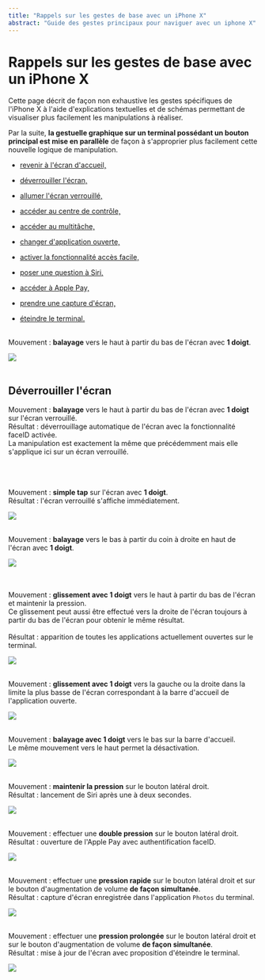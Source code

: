 ```yaml
---
title: "Rappels sur les gestes de base avec un iPhone X"
abstract: "Guide des gestes principaux pour naviguer avec un iphone X"
---
```


# Rappels sur les gestes de base avec un iPhone X

Cette page décrit de façon non exhaustive les gestes spécifiques de l'iPhone X à l'aide d'explications textuelles et de schémas permettant de visualiser plus facilement les manipulations à réaliser.

Par la suite, **la gestuelle graphique sur un terminal possédant un bouton principal est mise en parallèle** de façon à s'approprier plus facilement cette nouvelle logique de manipulation.

- [revenir à l'écran d'accueil,](#BackHome)

- [déverrouiller l'écran,](#UnlockScreen)

- [allumer l'écran verrouillé,](#TurnOnLockedScreen)

- [accéder au centre de contrôle,](#ControlCenter)

- [accéder au multitâche,](#Multitask)

- [changer d'application ouverte,](#ChangeOpenedApp)

- [activer la fonctionnalité accès facile,](#Reachability)

- [poser une question à Siri,](#Siri)

- [accéder à Apple Pay,](#ApplePay)

- [prendre une capture d'écran,](#Screenshot)

- [éteindre le terminal.](#PowerOff)

<a name="BackHome"></a>
<br>Mouvement&nbsp;: **balayage** vers le haut à partir du bas de l'écran avec **1 doigt**.

![](../../../images/iphonex_fr_back_home.png)
<br><br>
<a name="UnlockScreen"></a>
## Déverrouiller l'écran
Mouvement&nbsp;: **balayage** vers le haut à partir du bas de l'écran avec **1 doigt** sur l'écran verrouillé.
<br>Résultat&nbsp;: déverrouillage automatique de l'écran avec la fonctionnalité <span lang="en">faceID</span> activée.
<br>La manipulation est exactement la même que précédemment mais elle s'applique ici sur un écran verrouillé.

<a name="TurnOnLockedScreen"></a>
<br><br><br>Mouvement&nbsp;: **simple tap** sur l'écran avec **1 doigt**.
<br>Résultat&nbsp;: l'écran verrouillé s'affiche immédiatement.

![](../../../images/iphonex_fr_turn_on_locked_screen.png)

<a name="ControlCenter"></a>
<br>Mouvement&nbsp;: **balayage** vers le bas à partir du coin à droite en haut de l'écran avec **1 doigt**.

![](../../../images/iphonex_fr_control_center.png)

<a name="Multitask"></a>
<br><br>Mouvement&nbsp;: **glissement avec 1 doigt** vers le haut à partir du bas de l'écran et maintenir la pression.
<br>Ce glissement peut aussi être effectué vers la droite de l'écran toujours à partir du bas de l'écran pour obtenir le même résultat.
<br><br>Résultat&nbsp;: apparition de toutes les applications actuellement ouvertes sur le terminal.

![](../../../images/iphonex_fr_multitask.png)

<a name="ChangeOpenedApp"></a>
<br>Mouvement&nbsp;: **glissement avec 1 doigt** vers la gauche ou la droite dans la limite la plus basse de l'écran correspondant à la barre d'accueil de l'application ouverte.

![](../../../images/iphonex_fr_change_opened_app.png)

<a name="Reachability"></a>
<br>Mouvement&nbsp;: **balayage avec 1 doigt** vers le bas sur la barre d'accueil.
<br>Le même mouvement vers le haut permet la désactivation.

![](../../../images/iphonex_fr_reachability.png)

<a name="Siri"></a>
<br>Mouvement&nbsp;: **maintenir la pression** sur le bouton latéral droit.
<br>Résultat&nbsp;: lancement de Siri après une à deux secondes.

![](../../../images/iphonex_fr_siri.png)

<a name="ApplePay"></a>
<br>Mouvement&nbsp;: effectuer une **double pression** sur le bouton latéral droit.
<br>Résultat&nbsp;: ouverture de l'Apple Pay avec authentification <span lang="en">faceID</span>.

![](../../../images/iphonex_fr_apple_pay.png)

<a name="Screenshot"></a>
<br>Mouvement&nbsp;: effectuer une **pression rapide** sur le bouton latéral droit et sur le bouton d'augmentation de volume **de façon simultanée**.
<br>Résultat&nbsp;: capture d'écran enregistrée dans l'application `Photos` du terminal.

![](../../../images/iphonex_fr_screenshot.png)

<a name="PowerOff"></a>
<br>Mouvement&nbsp;: effectuer une **pression prolongée** sur le bouton latéral droit et sur le bouton d'augmentation de volume **de façon simultanée**.
<br>Résultat&nbsp;: mise à jour de l'écran avec proposition d'éteindre le terminal.

![](../../../images/iphonex_fr_power_off.png)
